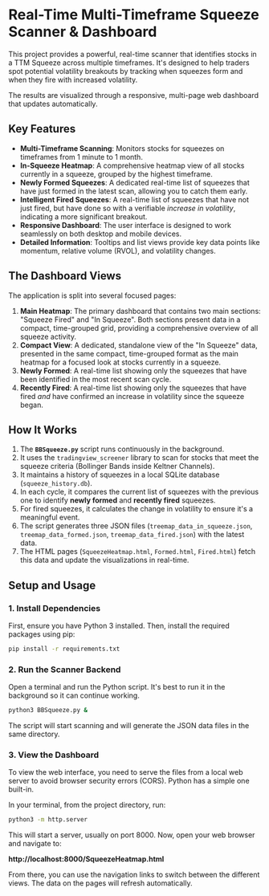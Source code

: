 # Real-Time Multi-Timeframe Squeeze Scanner & Dashboard

This project provides a powerful, real-time scanner that identifies stocks in a TTM Squeeze across multiple timeframes. It's designed to help traders spot potential volatility breakouts by tracking when squeezes form and when they fire with increased volatility.

The results are visualized through a responsive, multi-page web dashboard that updates automatically.

## Key Features

-   **Multi-Timeframe Scanning**: Monitors stocks for squeezes on timeframes from 1 minute to 1 month.
-   **In-Squeeze Heatmap**: A comprehensive heatmap view of all stocks currently in a squeeze, grouped by the highest timeframe.
-   **Newly Formed Squeezes**: A dedicated real-time list of squeezes that have just formed in the latest scan, allowing you to catch them early.
-   **Intelligent Fired Squeezes**: A real-time list of squeezes that have not just fired, but have done so with a verifiable *increase in volatility*, indicating a more significant breakout.
-   **Responsive Dashboard**: The user interface is designed to work seamlessly on both desktop and mobile devices.
-   **Detailed Information**: Tooltips and list views provide key data points like momentum, relative volume (RVOL), and volatility changes.

## The Dashboard Views

The application is split into several focused pages:

1.  **Main Heatmap**: The primary dashboard that contains two main sections: "Squeeze Fired" and "In Squeeze". Both sections present data in a compact, time-grouped grid, providing a comprehensive overview of all squeeze activity.
2.  **Compact View**: A dedicated, standalone view of the "In Squeeze" data, presented in the same compact, time-grouped format as the main heatmap for a focused look at stocks currently in a squeeze.
3.  **Newly Formed**: A real-time list showing only the squeezes that have been identified in the most recent scan cycle.
4.  **Recently Fired**: A real-time list showing only the squeezes that have fired *and* have confirmed an increase in volatility since the squeeze began.

## How It Works

1.  The **`BBSqueeze.py`** script runs continuously in the background.
2.  It uses the `tradingview_screener` library to scan for stocks that meet the squeeze criteria (Bollinger Bands inside Keltner Channels).
3.  It maintains a history of squeezes in a local SQLite database (`squeeze_history.db`).
4.  In each cycle, it compares the current list of squeezes with the previous one to identify **newly formed** and **recently fired** squeezes.
5.  For fired squeezes, it calculates the change in volatility to ensure it's a meaningful event.
6.  The script generates three JSON files (`treemap_data_in_squeeze.json`, `treemap_data_formed.json`, `treemap_data_fired.json`) with the latest data.
7.  The HTML pages (`SqueezeHeatmap.html`, `Formed.html`, `Fired.html`) fetch this data and update the visualizations in real-time.

## Setup and Usage

### 1. Install Dependencies

First, ensure you have Python 3 installed. Then, install the required packages using pip:

```bash
pip install -r requirements.txt
```

### 2. Run the Scanner Backend

Open a terminal and run the Python script. It's best to run it in the background so it can continue working.

```bash
python3 BBSqueeze.py &
```

The script will start scanning and will generate the JSON data files in the same directory.

### 3. View the Dashboard

To view the web interface, you need to serve the files from a local web server to avoid browser security errors (CORS). Python has a simple one built-in.

In your terminal, from the project directory, run:

```bash
python3 -m http.server
```

This will start a server, usually on port 8000. Now, open your web browser and navigate to:

**http://localhost:8000/SqueezeHeatmap.html**

From there, you can use the navigation links to switch between the different views. The data on the pages will refresh automatically.